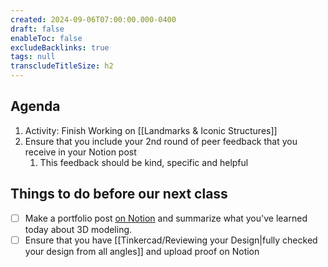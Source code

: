```yaml
---
created: 2024-09-06T07:00:00.000-0400
draft: false
enableToc: false
excludeBacklinks: true
tags: null
transcludeTitleSize: h2
---
```


## Agenda
1. Activity: Finish Working on [[Landmarks & Iconic Structures]]
2. Ensure that you include your 2nd round of peer feedback that you receive in your Notion post
	1. This feedback should be kind, specific and helpful

## Things to do before our next class
- [ ] Make a portfolio post [on Notion](https://notion.so) and summarize what you've learned today about 3D modeling.
- [ ] Ensure that you have [[Tinkercad/Reviewing your Design|fully checked your design from all angles]] and upload proof on Notion